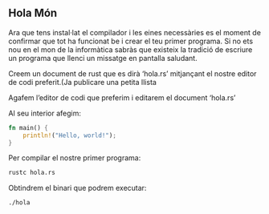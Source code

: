 ## Hola Món

Ara que tens instal·lat el compilador i les eines necessàries es el moment de confirmar que tot ha funcionat be i crear el teu primer programa. Si no ets nou en el mon de la informàtica sabràs que existeix la tradició de escriure un programa que llenci un missatge en pantalla saludant.

Creem un document de rust que es dirà ‘hola.rs’ mitjançant el nostre editor de codi preferit.\(Ja publicare una petita llista

Agafem l’editor de codi que preferim i editarem el document ‘hola.rs’

Al seu interior afegim:

```rust
fn main() {
    println!("Hello, world!");
}
```

Per compilar el nostre primer programa:

```sh
rustc hola.rs
```

Obtindrem el binari que podrem executar:

```sh
./hola
```



